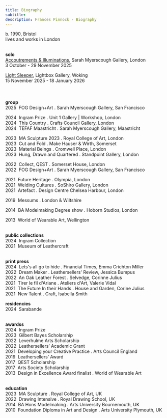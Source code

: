 ```yaml
---
title: Biography
subtitle: 
description: Frances Pinnock - Biography
---  
```

b. 1990, Bristol  
lives and works in London  
<br />    

**solo**  
[Accoutrements & Illuminations](https://www.sarahmyerscough.com/exhibitions/70-frances-pinnock-solo-show-gallery-solo-show-2025/), Sarah Myerscough Gallery, London  
3 October - 29 November 2025

[Light Sleeper](https://www.thelightbox.org.uk/whats-on/frances-pinnock-light-sleeper), Lightbox Gallery, Woking  
15 November 2025 - 18 January 2026  
<br /> 
<br />  
**group**  
2025&nbsp;&nbsp;FOG Design+Art . Sarah Myerscough Gallery, San Francisco  

2024&nbsp;&nbsp;Ingram Prize . Unit 1 Gallery | Workshop, London  
2024&nbsp;&nbsp;This Country . Crafts Council Gallery, London  
2024&nbsp;&nbsp;TEFAF Maastricht . Sarah Myerscough Gallery, Maastricht  

2023&nbsp;&nbsp;MA Sculpture 2023 . Royal College of Art, London  
2023&nbsp;&nbsp;Cut and Fold . Make Hauser & Wirth, Somerset  
2023&nbsp;&nbsp;Material Beings . Cromwell Place, London  
2023&nbsp;&nbsp;Hung, Drawn and Quartered . Standpoint Gallery, London  

2022&nbsp;&nbsp;Collect, QEST . Somerset House, London  
2022&nbsp;&nbsp;FOG Design+Art . Sarah Myerscough Gallery, San Francisco    

2021&nbsp;&nbsp;Future Heritage . Olympia, London  
2021&nbsp;&nbsp;Welding Cultures . SoShiro Gallery, London  
2021&nbsp;&nbsp;Artefact . Design Centre Chelsea Harbour, London    

2019&nbsp;&nbsp;Messums . London & Wiltshire    

2014&nbsp;&nbsp;BA Modelmaking Degree show . Hoborn Studios, London  

2013&nbsp;&nbsp;World of Wearable Art, Wellington  
<br />  

**public collections**  
2024&nbsp;&nbsp;Ingram Collection   
2021&nbsp;&nbsp;Museum of Leathercraft   
<br />  

**print press**  
2024&nbsp;&nbsp;Lets's all go to hide . Financial Times, Emma Crichton Miller  
2022&nbsp;&nbsp;Dream Maker . Leathersellers' Review, Jessica Bumpus  
2022&nbsp;&nbsp;An Oak Leather Forest . Selvedge, Corinne Julius  
2021&nbsp;&nbsp;Tirer le fil d'Ariane . Ateliers d'Art, Valerie Vidal  
2021&nbsp;&nbsp;The Future In their Hands . House and Garden, Corine Julius  
2021&nbsp;&nbsp;New Talent . Craft, Isabella Smith  

**residencies**  
2024&nbsp;&nbsp;Sarabande  
<br />  

**awardss**  
2024&nbsp;&nbsp;Ingram Prize  
2023&nbsp;&nbsp;Gilbert Bayes Scholarship  
2022&nbsp;&nbsp;Leverhulme Arts Scholarship  
2022&nbsp;&nbsp;Leathersellers’ Academic Grant  
2021&nbsp;&nbsp;Developing your Creative Practice . Arts Council England  
2019&nbsp;&nbsp;Leathersellers’ Award  
2017&nbsp;&nbsp;QEST Scholarship  
2017&nbsp;&nbsp;Arts Society Scholarship   
2013&nbsp;&nbsp;Design in Excellence Award finalist . World of Wearable Art  
<br />  

**education**  
2023&nbsp;&nbsp;MA Sculpture . Royal College of Art, UK  
2022&nbsp;&nbsp;Drawing Intensive .  Royal Drawing School, UK  
2014&nbsp;&nbsp;BA Hons Modelmaking . Arts University Bournemouth, UK  
2010&nbsp;&nbsp;Foundation Diploma in Art and Design . Arts University Plymouth, UK  
<br />




 









  










 



  










 











